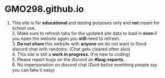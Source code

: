 # GMO298.github.io
1. This site is for <b>educational </b> and testing purposes only and<b> not </b> meant for school use. <br>
       2. Make sure to refresh tabs for the updated site data to load in <b> even </b> if you open the website again you <b> still </b> need to refresh. <br>
        3. <b>Do not share </b>this website with <b> anyone </b> we do not want to flood discord chat with randoms. (Chat gets cleared often also)<br>
        4. This site is still a <b> work in progress. </b> (I'm new to coding)<br>
        5. Please report bugs on the discord on <b> #bug-reports. </b> <br>
        6. No impersonation on discord chat (Dont belive everthing people say you can fake it easy)
